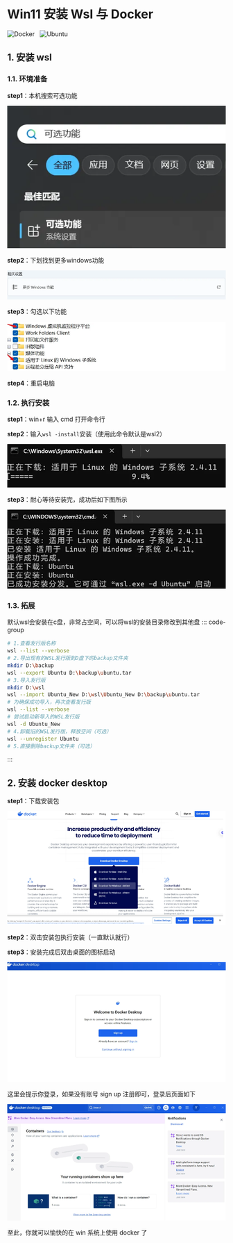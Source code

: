 # Win11 安装 Wsl 与 Docker
<img src="https://img.shields.io/badge/-Docker-2496ED?logo=Docker&logoColor=FFF" alt="Docker" style="display: inline-block;margin-right: 2px" /> 
<img src="https://img.shields.io/badge/-Wsl-8A2BE2" alt="" style="display: inline-block;margin-right: 2px"/> 
<img src="https://img.shields.io/badge/-Ubuntu-E95420?logo=Ubuntu&logoColor=FFF" alt="Ubuntu" style="display: inline-block;margin-right: 2px" /> 


## 1. 安装 wsl
<Linkcard url="https://learn.microsoft.com/zh-cn/windows/wsl/install" title="相关文档" description="https://learn.microsoft.com" logo="https://blog-1375280847.cos.ap-beijing.myqcloud.com/images/202508231213971.png"></Linkcard>

### 1.1. 环境准备
**step1**：本机搜索可选功能

![202508231229452.png](../public/article/202508231229452.png)

**step2**：下划找到更多windows功能

![202508231231081.png](../public/article/202508231231081.png)

**step3**：勾选以下功能

![202508231231618.png](../public/article/202508231231618.png)

**step4**：重启电脑

### 1.2. 执行安装
**step1**：win+r 输入 cmd 打开命令行

**step2**：输入`wsl -install`安装（使用此命令默认是wsl2）

![202508231234334.png](../public/article/202508231234334.png)

**step3**：耐心等待安装完，成功后如下图所示

![202508231234022.png](../public/article/202508231234022.png)

### 1.3. 拓展
默认wsl会安装在c盘，非常占空间，可以将wsl的安装目录修改到其他盘
::: code-group
```bash
# 1.查看发行版名称
wsl --list --verbose
# 2.导出现有的WSL发行版到D盘下的backup文件夹
mkdir D:\backup
wsl --export Ubuntu D:\backup\ubuntu.tar
# 3.导入发行版
mkdir D:\wsl
wsl --import Ubuntu_New D:\wsl\Ubuntu_New D:\backup\ubuntu.tar
# 为确保成功导入，再次查看发行版
wsl --list --verbose
# 尝试启动新导入的WSL发行版
wsl -d Ubuntu_New
# 4.卸载旧的WSL发行版，释放空间（可选）
wsl --unregister Ubuntu
# 5.直接删除backup文件夹（可选）
```
:::

## 2. 安装 docker desktop
<Linkcard url="https://docs.docker.com/desktop/features/wsl/" title="相关文档" description="https://docs.docker.com" logo="https://blog-1375280847.cos.ap-beijing.myqcloud.com/images/202508231213971.png"></Linkcard>


**step1**：下载安装包

![202508231240367.png](../public/article/202508231240367.png)

**step2**：双击安装包执行安装（一直默认就行）

**step3**：安装完成后双击桌面的图标启动

![202508231244137.png](../public/article/202508231244137.png)

这里会提示你登录，如果没有账号 sign up 注册即可，登录后页面如下

![202508231245322.png](../public/article/202508231245322.png)

至此，你就可以愉快的在 win 系统上使用 docker 了
